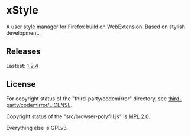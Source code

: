 # xStyle

A user style manager for Firefox build on WebExtension. Based on stylish development.

## Releases

Lastest: [1.2.4](https://github.com/FirefoxBar/xStyle/releases/tag/1.2.4)

## License

For copyright status of the "third-party/codemirror" directory, see [third-party/codemirror/LICENSE](third-party/codemirror/LICENSE).

Copyright status of the "src/browser-polyfill.js" is [MPL 2.0](http://mozilla.org/MPL/2.0/).

Everything else is GPLv3.